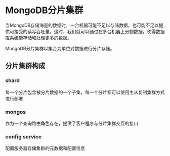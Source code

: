 # MongoDB分片集群

当MongoDB存储海量的数据时，一台机器可能不足以存储数据，也可能不足以提供可接受的读写吞吐量。这时，我们就可以通过在多台机器上分割数据，使得数据库系统能存储和处理更多的数据。

MongoDB分片集群以集合为单位对数据进行分片存储。

## 分片集群构成

### shard

每一个分片包含被分片数据的一个子集，每一个分片都可以使用主从复制集群方式进行部署

### mongos

作为一个查询路由角色存在，提供了客户程序与分片集群交互的接口

### config service

配置服务器存储集群的元数据和配置信息